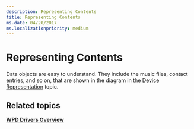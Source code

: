 ```yaml
---
description: Representing Contents
title: Representing Contents
ms.date: 04/20/2017
ms.localizationpriority: medium
---
```


# Representing Contents


Data objects are easy to understand. They include the music files, contact entries, and so on, that are shown in the diagram in the [Device Representation](device-representation.md) topic.

## <span id="related_topics"></span>Related topics


[**WPD Drivers Overview**](wpd-drivers-overview.md)

 

 





